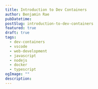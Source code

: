 ```yaml
---
title: Introduction to Dev Containers
author: Benjamin Rae
pubDatetime:
postSlug: introduction-to-dev-containers
featured: true
draft: true
tags:
  - dev-containers
  - vscode
  - web-development
  - javascript
  - nodejs
  - docker
  - typescript
ogImage: ""
description:
---
```


